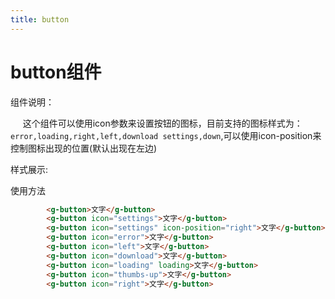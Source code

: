 ```yaml
---
title: button
---
```

# button组件
组件说明：

&nbsp;&nbsp;&nbsp;&nbsp;&nbsp;这个组件可以使用icon参数来设置按钮的图标，目前支持的图标样式为：`error,loading,right,left,download
settings,down`,可以使用icon-position来控制图标出现的位置(默认出现在左边)

样式展示:

<ClientOnly>
<button-demo></button-demo>
</ClientOnly>

使用方法

```html
        <g-button>文字</g-button>
        <g-button icon="settings">文字</g-button>
        <g-button icon="settings" icon-position="right">文字</g-button>
        <g-button icon="error">文字</g-button>
        <g-button icon="left">文字</g-button>
        <g-button icon="download">文字</g-button>
        <g-button icon="loading" loading>文字</g-button>
        <g-button icon="thumbs-up">文字</g-button>
        <g-button icon="right">文字</g-button>
```

